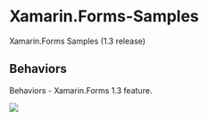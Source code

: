 # Xamarin.Forms-Samples
Xamarin.Forms Samples (1.3 release) 

## Behaviors 

Behaviors - Xamarin.Forms 1.3 feature.

![](https://raw.githubusercontent.com/nishanil/Xamarin.Forms-Samples/master/Screenshots/Behaviors.png)